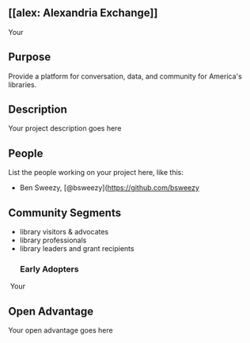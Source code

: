 

## [[alex: Alexandria Exchange]]
Your
## Purpose
Provide a platform for conversation, data, and community for America's libraries.

## Description 
Your project description goes here

## People
List the people working on your project here, like this:
- Ben Sweezy, [@bsweezy](https://github.com/bsweezy

## Community Segments
- library visitors & advocates
- library professionals
- library leaders and grant recipients
   
   ### Early Adopters
  Your
  
## Open Advantage
Your open advantage goes here
